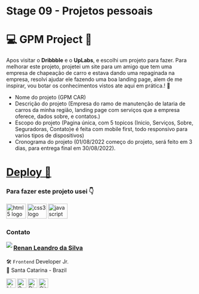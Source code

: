 # Stage 09 - Projetos pessoais

# 💻 GPM Project 🚗

Apos visitar o **Dribbble** e o **UpLabs**, e escolhi um projeto para fazer. Para melhorar este projeto, projetei um site para um amigo que tem uma empresa de chapeação de carro e estava dando uma repaginada na empresa, resolvi ajudar ele fazendo uma boa landing page, alem de me inspirar, vou botar os conhecimentos vistos ate aqui em prática.! 🚀

- Nome do projeto (GPM CAR)
- Descrição do projeto (Empresa do ramo de manutenção de lataria de carros da minha região, landing page com serviços que a empresa oferece, dados sobre, e contatos.)
- Escopo do projeto (Pagina única, com 5 topicos (Inicio, Serviços, Sobre, Seguradoras, Contato)e é feita com mobile first, todo responsivo para varios tipos de dispositivos)
- Cronograma do projeto (01/08/2022 começo do projeto, será feito em 3 dias, para entrega final em 30/08/2022).

# <a href="https://renyzeraa.github.io/rocketseat-explorer/Stage09/Challenge01" > Deploy 🛫 </a>

### Para fazer este projeto usei 👇

<span>
  <img src="https://cdn.jsdelivr.net/gh/devicons/devicon/icons/html5/html5-original.svg" height="40" width="52" alt="html5 logo"  />
  <img src="https://cdn.jsdelivr.net/gh/devicons/devicon/icons/css3/css3-original.svg" height="40" width="52" alt="css3 logo"  />
  <img src="https://cdn.jsdelivr.net/gh/devicons/devicon/icons/javascript/javascript-original.svg" height="40" width="52" alt="javascript logo"  />
</span>

### Contato

<img align="left" src="https://www.github.com/renyzeraa.png?size=150">

### [**Renan Leandro da Silva**](https://github.com/renyzeraa)

🛠 `Frontend` Developer Jr. <br>
📍 Santa Catarina - Brazil

<a href="https://www.linkedin.com/in/renyzeraa" target="_blank"><img src="https://img.shields.io/badge/LinkedIn-0077B5?style=flat&logo=linkedin&logoColor=white" alt="LinkedIn Badge" height="25"></a>&nbsp;<a href="mailto:renansilvaytb@gmail.com" target="_blank"><img src="https://img.shields.io/badge/Gmail-D14836?style=flat&logo=gmail&logoColor=white" alt="Gmail Badge" height="25"></a>&nbsp;<a href="#"><img src="https://img.shields.io/badge/Discord-%237289DA.svg?logo=discord&logoColor=white" title="renan_s#7826" alt="Discord Badge" height="25"></a>&nbsp;<a href="https://www.github.com/renyzeraa" target="_blank"><img src="https://img.shields.io/badge/GitHub-100000?style=flat&logo=github&logoColor=white" alt="GitHub Badge" height="25"></a>&nbsp;

<br clear="left"/>
